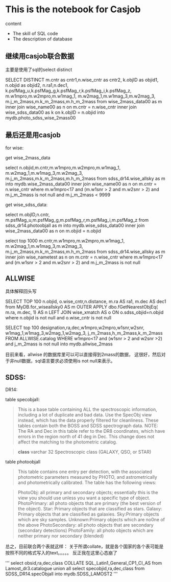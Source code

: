 # This is the notebook for Casjob

content



- The skill of SQL code
- The description of database


## 继续用casjob联合数据

主要是使用了sql的select distinct

SELECT DISTINCT
  m.cntr as cntr1,n.wise_cntr as cntr2,
  k.objID as objid1, n.objid as objid2,
  n.ra1,n.dec1,
  k.psfMag_u,k.psfMag_g,k.psfMag_r,k.psfMag_i,k.psfMag_z,
  m.w1mpro,m.w2mpro,m.w1mag_1,
  m.w2mag_1,m.w1mag_3,m.w2mag_3,
  m.j_m_2mass,m.k_m_2mass,m.h_m_2mass
from wise_2mass_data00 as m
  inner join wise_name00 as n
  on m.cntr = n.wise_cntr
  inner join wise_sdss_data00 as k
  on k.objID = n.objid
  into mydb.photo_sdss_wise_2mass00


## 最后还是用casjob

for wise:

get wise\_2mass\_data

select
  n.objid,m.cntr,m.w1mpro,m.w2mpro,m.w1mag_1,
  m.w2mag_1,m.w1mag_3,m.w2mag_3,
  m.j_m_2mass,m.k_m_2mass,m.h_m_2mass
from sdss_dr14.wise_allsky as m
into mydb.wise_2mass_data00
  inner join wise_name00 as n
  on m.cntr = n.wise_cntr
where m.w1mpro<17 and (m.w1snr > 2 and m.w2snr > 2)
  and m.j_m_2mass is not null
  and m.j_m_2mass < 9999

get wise\_sdss\_data:

select
  m.objID,n.cntr,
  m.psfMag_u,m.psfMag_g,m.psfMag_r,m.psfMag_i,m.psfMag_z
from sdss_dr14.photoobjall as m
into mydb.wise_sdss_data00
  inner join wise_2mass_data00 as n
  on m.objid = n.objid



select top 1000
  m.cntr,m.w1mpro,m.w2mpro,m.w1mag_1,
  m.w2mag_1,m.w1mag_3,m.w2mag_3,
  m.j_m_2mass,m.k_m_2mass,m.h_m_2mass
from sdss_dr14.wise_allsky as m
  inner join wise_nametest as n
  on m.cntr = n.wise_cntr
where m.w1mpro<17 and (m.w1snr > 2 and m.w2snr > 2)
  and m.j_m_2mass is not null

## ALLWISE
具体解释回头写


SELECT TOP 100
  n.objid, o.wise_cntr,n.distance,
  m.ra AS ra1, m.dec AS dec1
   from MyDB.for_wiseallsky0 AS m 
     OUTER APPLY dbo.fGetNearestObjEq( m.ra, m.dec, 1) AS n
     LEFT JOIN wise_xmatch AS o ON o.sdss_objid=n.objid
     where n.objid is not null and o.wise_cntr is not null

SELECT top 100
  designation,ra,dec,w1mpro,w2mpro,w1snr,w2snr,
  w1mag_1,w1mag_3,w2mag_1,w2mag_3,
  j_m_2mass,h_m_2mass,k_m_2mass
FROM ALLWISE.catalog
WHERE w1mpro<17 and (w1snr > 2 and w2snr >2)
  and j_m_2mass is not null
into mydb.allwise_2mass

目前来看，allwise 的数据库里可以可以直接得到2mass的数据，
这很好，然后对于非null数据，sql语言要求必须使用is not null来表示。


## SDSS:
DR14:

table specobjall:

>This is a base table containing ALL the spectroscopic information, including a lot of duplicate and bad data. Use the SpecObj view instead, which has the data properly filtered for cleanliness. These tables contain both the BOSS and SDSS spectrograph data. NOTE: The RA and Dec in this table refer to the DR8 coordinates, which have errors in the region north of 41 deg in Dec. This change does not affect the matching to the photometric catalog.

>**class**   varchar 32          Spectroscopic class (GALAXY, QSO, or STAR)

table photoobjall

>This table contains one entry per detection, with the associated photometric parameters measured by PHOTO, and astrometrically and photometrically calibrated.
The table has the following views:

>PhotoObj: all primary and secondary objects; essentially this is the view you should use unless you want a specific type of object.
PhotoPrimary: all photo objects that are primary (the best version of the object).
Star: Primary objects that are classified as stars.
Galaxy: Primary objects that are classified as galaxies.
Sky:Primary objects which are sky samples.
Unknown:Primary objects which are no0ne of the above
PhotoSecondary: all photo objects that are secondary (secondary detections)
PhotoFamily: all photo objects which are neither primary nor secondary (blended)

总之，目前联合两个表就这样：
关于所谓collate，就是各个国家的各个表可能是按照不同的格式写入的text。。。。。
反正我在这里心态崩了

'''
select obsid,ra,dec,class COLLATE SQL_Latin1_General_CP1_CI_AS from Lamost_dr3.catalogue
union all
select specobjid,ra,dec,class from SDSS_DR14.specObjall
into mydb.SDSS_LAMOST2
'''
